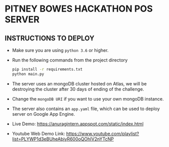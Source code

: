 # PITNEY BOWES HACKATHON POS SERVER

## INSTRUCTIONS TO DEPLOY

- Make sure you are using `python 3.6` or higher.
- Run the following commands from the project directory
  
  ```sh
  pip install -r requirements.txt
  python main.py
  ```

- The server uses an mongoDB cluster hosted on Atlas, we will be destroying the cluster after 30 days of ending of the challenge.

- Change the `mongoDB URI` if you want to use your own mongoDB instance.

- The server also contains an `app.yaml` file, which can be used to deploy server on Google App Engine.

- Live Demo: https://anuragintern.appspot.com/static/index.html
- Youtube Web Demo Link: https://www.youtube.com/playlist?list=PLYWP1d3eBUheAbjyR600oQOhIV2nYTcNP
